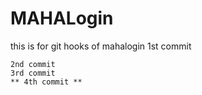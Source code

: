 # MAHALogin
this is for git hooks  of mahalogin
1st commit
```
2nd commit
3rd commit
** 4th commit **
```
